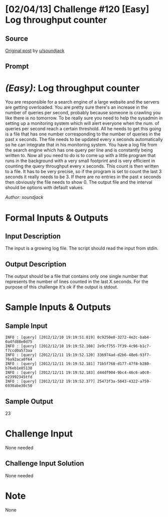 # [02/04/13] Challenge #120 [Easy] Log throughput counter

## Source

[Original post](https://old.reddit.com/r/dailyprogrammer/comments/17uw4s/020413_challenge_120_easy_log_throughput_counter/) by [u/soundjack](https://old.reddit.com/user/soundjack)

## Prompt

# [](#EasyIcon) *(Easy)*: Log throughput counter
You are responsible for a search engine of a large website and the servers are getting overloaded. You are pretty sure there's an increase in the number of queries per second, probably because someone is crawling you like there is no tomorrow. To be really sure you need to help the sysadmin in setting up a monitoring system which will alert everyone when the num. of queries per second reach a certain threshold. All he needs to get this going is a file that has one number corresponding to the number of queries in the past x seconds. The file needs to be updated every x seconds automatically so he can integrate that in his monitoring system.
You have a log file from the search engine which has one query per line and is constantly being written to. Now all you need to do is to come up with a little program that runs in the background with a very small footprint and is very efficient in counting the query throughput every x seconds. This count is then written to a file. It has to be very precise, so if the program is set to count the last 3 seconds it really needs to be 3.
If there are no entries in the past x seconds then obviously the file needs to show 0.
The output file and the interval should be options with default values.

*Author: soundjack*
# Formal Inputs & Outputs
## Input Description
The input is a growing log file. The script should read the input from stdin.
## Output Description
The output should be a file that contains only one single number that represents the number of lines counted in the last X seconds. For the purpose of this challenge it's ok if the output is stdout.
# Sample Inputs & Outputs
## Sample Input
    INFO : [query] [2012/12/10 19:19:51.819] 0c9250e0-3272-4e2c-bab4-0a4fd88e0d75
    INFO : [query] [2012/12/10 19:19:52.108] 2e9cf755-7f39-4c96-b1c7-f7ccd0a573aa
    INFO : [query] [2012/12/11 19:19:52.120] 336974ad-d2b6-48e6-93f7-76a92aca0f64
    INFO : [query] [2012/12/11 19:19:52.181] 71b5f768-d177-47f8-b280-b76eb1e85138
    INFO : [query] [2012/12/11 19:19:52.183] d44df904-9bc4-46c6-a0c0-e23992345tfd
    INFO : [query] [2012/12/12 19:19:52.377] 25473f3a-5043-4322-a759-6930abe30c50

## Sample Output
23
# Challenge Input
None needed
## Challenge Input Solution
None needed
# Note
None

